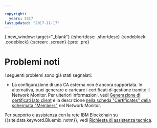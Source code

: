 ```yaml
---

copyright:
  years: 2017
lastupdated: "2017-11-17"
---
```


{:new_window: target="_blank"}
{:shortdesc: .shortdesc}
{:codeblock: .codeblock}
{:screen: .screen}
{:pre: .pre}


# Problemi noti

I seguenti problemi sono già stati segnalati:
- La configurazione di una CA esterna non è ancora supportata.  In alternativa, puoi generare e caricare i certificati di gestione tramite il Network Monitor. Per ulteriori informazioni, vedi [Generazione di certificati lato client](v10_application.html#generating-the-client-side-certificates) e la descrizione [nella scheda "Certificates" della schermata "Members"](v10_dashboard.html#members) nel Network Monitor.

Per supporto e assistenza con la rete IBM Blockchain su {{site.data.keyword.Bluemix_notm}}, vedi [Richiesta di assistenza tecnica](ibmblockchain_support.html).
